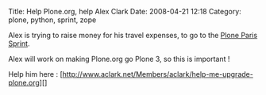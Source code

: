 Title: Help Plone.org, help Alex Clark 
Date: 2008-04-21 12:18
Category: plone, python, sprint, zope

Alex is trying to raise money for his travel expenses, to go to the
[Plone Paris Sprint][].   
  
Alex will work on making Plone.org go Plone 3, so this is important !   
  
Help him here :
[http://www.aclark.net/Members/aclark/help-me-upgrade-plone.org][]

  [Plone Paris Sprint]: http://www.openplans.org/projects/plone-3-paris-sprint/project-home
  [http://www.aclark.net/Members/aclark/help-me-upgrade-plone.org]: http://www.aclark.net/Members/aclark/help-me-upgrade-plone.org
